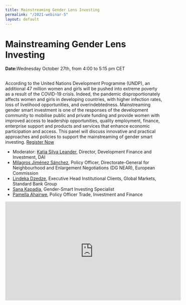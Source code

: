 ```yaml
---
title: Mainstreaming Gender Lens Investing
permalink: "/2021-webinar-5"
layout: default
---
```


# Mainstreaming Gender Lens Investing

<div>
  <span style="display: block; margin-bottom: 1rem;"><strong>Date:</strong>Wednesday October 27th, from 4:00 to 5:15 pm CET</span>
</div>

<img src="/uploads/GLI.jpg" alt="">

According to the United Nations Development Programme (UNDP), an additional 47 million women and girls will be pushed into extreme poverty as a result of the COVID-19 crisis. Indeed, the pandemic disproportionately affects women and girls in developing countries, with higher infection rates, loss of livelihood opportunities, and overindebtedness. Mainstreaming gender smart investment is one of the responses of the development community to mobilise public and private funding and provide women with improved access to leadership opportunities, quality employment, finance, enterprise support and products and services that enhance economic participation and access. This panel will discuss innovative and practical approaches and policies to support the mainstreaming of gender smart investing. [Register Now](https://docs.google.com/forms/d/e/1FAIpQLSfy_OF2WF1HhRMQ3Yyw2Q_WsPf7PS_4c9spr6mYPRvCroqTCg/viewform)

- Moderator: [Katja Silva Leander](/our-team/katja-silva-leander), Director, Development Finance and Investment, DAI
- [Milagros Jiménez Sánchez](https://www.linkedin.com/in/milagros-jiménez-sánchez-9100b37/?originalSubdomain=sn), Policy Officer, Directorate-General for Neighbourhood and Enlargement Negotiations (DG NEAR), European Commission
- [Lindeka Dzedze](https://za.linkedin.com/in/lindekadzedze), Executive Head Institutional Clients, Global Markets, Standard Bank Group
- [Sana Kapadia](https://www.linkedin.com/in/sanarkapadia/), Gender-Smart Investing Specialist
- [Pamella Ahairwe](https://ecdpm.org/people/pamella-ahairwe/), Policy Officer Trade, Investment and Finance

<iframe width="560" height="315" src="https://www.youtube.com/embed/NBVNTuW-UGw" title="YouTube video player" frameborder="0" allow="accelerometer; autoplay; clipboard-write; encrypted-media; gyroscope; picture-in-picture" allowfullscreen></iframe>
